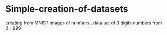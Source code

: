 # Simple-creation-of-datasets
creating from MNIST images of numbers , data set of 3 digits numbers from 0 - 999 
